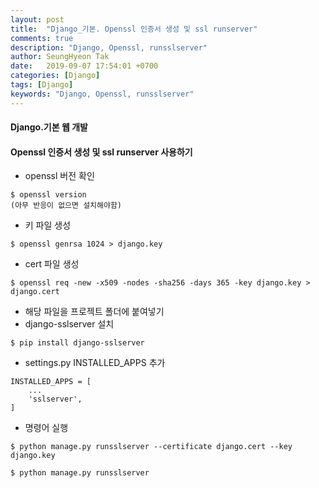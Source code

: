```yaml
---
layout: post
title:  "Django_기본. Openssl 인증서 생성 및 ssl runserver"
comments: true
description: "Django, Openssl, runsslserver"
author: SeungHyeon Tak
date:   2019-09-07 17:54:01 +0700
categories: [Django]
tags: [Django]
keywords: "Django, Openssl, runsslserver"
---
```

#### Django.기본 웹 개발

#### Openssl 인증서 생성 및 ssl runserver 사용하기

* openssl 버전 확인

```text
$ openssl version
(아무 반응이 없으면 설치해야함)
```

* 키 파일 생성

```text
$ openssl genrsa 1024 > django.key
```

* cert 파일 생성

```text
$ openssl req -new -x509 -nodes -sha256 -days 365 -key django.key > django.cert
```

* 해당 파일을 프로젝트 폴더에 붙여넣기
* django-sslserver 설치

```text
$ pip install django-sslserver
```

* settings.py INSTALLED_APPS 추가

```text
INSTALLED_APPS = [
    ...
    'sslserver',
]
```

* 명령어 실행

```
$ python manage.py runsslserver --certificate django.cert --key django.key

$ python manage.py runsslserver
```